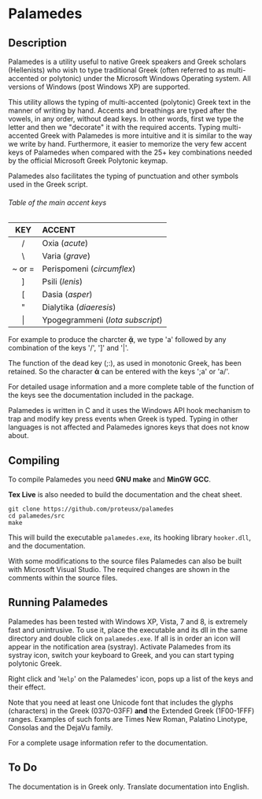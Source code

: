 # Palamedes

## Description 

Palamedes is a utility  useful to native Greek speakers and Greek scholars
(Hellenists) who wish to type traditional Greek (often referred to as
multi-accented or polytonic) under the Microsoft Windows Operating system.
All versions of Windows (post Windows XP) are supported.  

This utility  allows the typing of multi-accented (polytonic) Greek text in
the manner of writing by hand. Accents and breathings are typed after the
vowels, in any order, without dead keys. In other words, first we type the
letter and then we "decorate" it with the required accents. Typing
multi-accented Greek with Palamedes is more intuitive and it is similar to
the way we write by hand. Furthermore, it easier to memorize the very few
accent keys of Palamedes when compared with the 25+ key combinations needed
by the official Microsoft Greek Polytonic keymap.

Palamedes also facilitates the typing of punctuation and other symbols used
in the Greek script. 

###### Table of the main accent keys

| KEY          |     ACCENT          |
|:------------:|:------------------- |
|/             | Oxia (*acute*)
|\             | Varia (*grave*)
|~ or =        | Perispomeni (*circumflex*)
|]             | Psili  (*lenis*)
|[             | Dasia (*asper*)
|"             | Dialytika (*diaeresis*)
|\|            | Ypogegrammeni (*Iota subscript*)

For example to produce the charcter **ᾄ**, we type 'a' followed by 
any combination of the keys '/', ']' and '|'.

The function of the dead key (;:), as used in monotonic Greek, 
has been retained. So the character **ά** can be entered with the keys
';a' or 'a/'.

For detailed usage information and a more complete table of the function of
the keys see the documentation included in the package.

Palamedes is written in C and it uses the Windows API hook mechanism to trap
and modify key press events when Greek is typed. Typing in other
languages is not affected and Palamedes ignores keys that does not know
about.


## Compiling

To compile Palamedes you need **GNU make** and **MinGW GCC**. 

**Tex Live** is also needed to build the documentation and the cheat sheet.

    git clone https://github.com/proteusx/palamedes
    cd palamedes/src
    make

This will build the executable `palamedes.exe`, its hooking library
`hooker.dll`, and the documentation. 

With some modifications to the source files Palamedes can also be built with
Microsoft Visual Studio. The required changes are shown in the  comments
within the source files.

## Running Palamedes

Palamedes has been tested with Windows XP, Vista, 7 and 8, is extremely
fast and unintrusive.  To use it, place the executable and its dll in the
same directory and double click on `palamedes.exe`. If all is in order an
icon will appear in the notification area (systray).  Activate Palamedes
from its systray icon, switch your keyboard to Greek, and you can start
typing polytonic Greek. 

Right click and '`Help`' on the Palamedes' icon, pops up a list of the keys
and their effect. 

Note that you need at least one Unicode font that includes the glyphs
(characters) in the Greek (0370-03FF) **and** the Extended Greek
(1F00-1FFF) ranges. Examples of such fonts are Times New Roman, Palatino
Linotype, Consolas and the DejaVu family.

For a complete usage information refer to the documentation.

## To Do

The documentation is in Greek only. 
Translate documentation into English.

